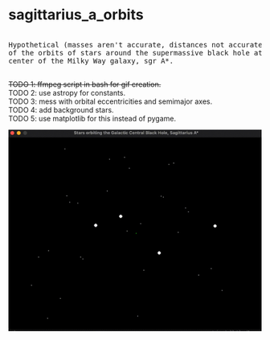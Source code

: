 # sagittarius_a_orbits
<pre>

Hypothetical (masses aren't accurate, distances not accurate) sim
of the orbits of stars around the supermassive black hole at the 
center of the Milky Way galaxy, sgr A*. 

</pre>

~~TODO 1: ffmpeg script in bash for gif creation.~~  
TODO 2: use astropy for constants.  
TODO 3: mess with orbital eccentricities and semimajor axes.  
TODO 4: add background stars.  
TODO 5: use matplotlib for this instead of pygame.  


![sgr_A](sgr_A.gif)
